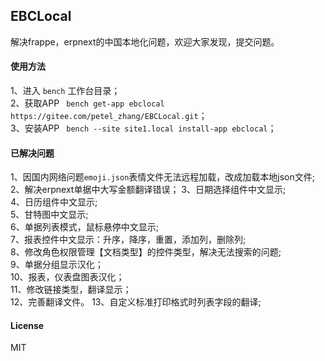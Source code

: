## EBCLocal

解决frappe，erpnext的中国本地化问题，欢迎大家发现，提交问题。

#### 使用方法
1、进入 `bench` 工作台目录；  
2、获取APP ` bench get-app ebclocal https://gitee.com/petel_zhang/EBCLocal.git`；  
3、安装APP ` bench --site site1.local install-app ebclocal`；  

#### 已解决问题
1、因国内网络问题`emoji.json`表情文件无法远程加载，改成加载本地json文件;
2、解决erpnext单据中大写金额翻译错误；
3、日期选择组件中文显示;  
4、日历组件中文显示;  
5、甘特图中文显示;  
6、单据列表模式，鼠标悬停中文显示;  
7、报表控件中文显示：升序，降序，重置，添加列，删除列;  
8、修改角色权限管理【文档类型】的控件类型，解决无法搜索的问题;  
9、单据分组显示汉化；  
10、报表，仪表盘图表汉化；  
11、修改链接类型，翻译显示；  
12、完善翻译文件。 
13、自定义标准打印格式时列表字段的翻译;

#### License

MIT